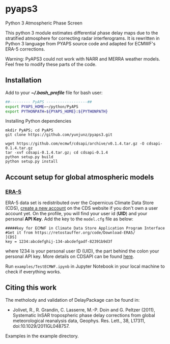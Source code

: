# pyaps3
Python 3 Atmospheric Phase Screen

This python 3 module estimates differential phase delay maps due to the stratified atmosphere for correcting radar interferograms. It is rewritten in Python 3 language from PYAPS source code and adapted for ECMWF's ERA-5 corrections. 

Warning: PyAPS3 could not work with NARR and MERRA weather models. Feel free to modify these parts of the code.

## Installation

Add to your **_~/.bash_profile_** file for bash user:

```bash
##--------- PyAPS ------------------## 
export PYAPS_HOME=~/python/PyAPS
export PYTHONPATH=${PYAPS_HOME}:${PYTHONPATH}
```

Installing Python dependencies

```
mkdir PyAPS; cd PyAPS
git clone https://github.com/yunjunz/pyaps3.git

wget https://github.com/ecmwf/cdsapi/archive/v0.1.4.tar.gz -O cdsapi-0.1.4.tar.gz
tar -xvf cdsapi-0.1.4.tar.gz; cd cdsapi-0.1.4
python setup.py build
python setup.py install
```

## Account setup for global atmospheric models
### [ERA-5](https://retostauffer.org/code/Download-ERA5/)
ERA-5 data set is redistributed over the Copernicus Climate Data Store (CDS), [create a new account](https://cds.climate.copernicus.eu/user/register) on the CDS website if you don't own a user account yet. On the profile, you will find your user id (**UID**) and your personal **API Key**. Add the key to the `model.cfg` file as below:

```
#####key for ECMWF in Climate Data Store Application Program Interface
#Get it from https://retostauffer.org/code/Download-ERA5/
[CDS]
key = 1234:abcdefghij-134-abcdefgadf-82391b9d3f
```

where 1234 is your personal user ID (UID), the part behind the colon your personal API key. More details on CDSAPI can be found [here](https://cds.climate.copernicus.eu/api-how-to).

Run `examples/TestECMWF.ipynb` in Jupyter Notebook in your local machine to check if everything works.

## Citing this work
The metholody and validation of DelayPackage can be found in:
+ Jolivet, R., R. Grandin, C. Lasserre, M.-P. Doin and G. Peltzer (2011), Systematic InSAR tropospheric phase delay corrections from global meteorological reanalysis data, Geophys. Res. Lett., 38, L17311, doi:10.1029/2011GL048757.

Examples in the example directory.
